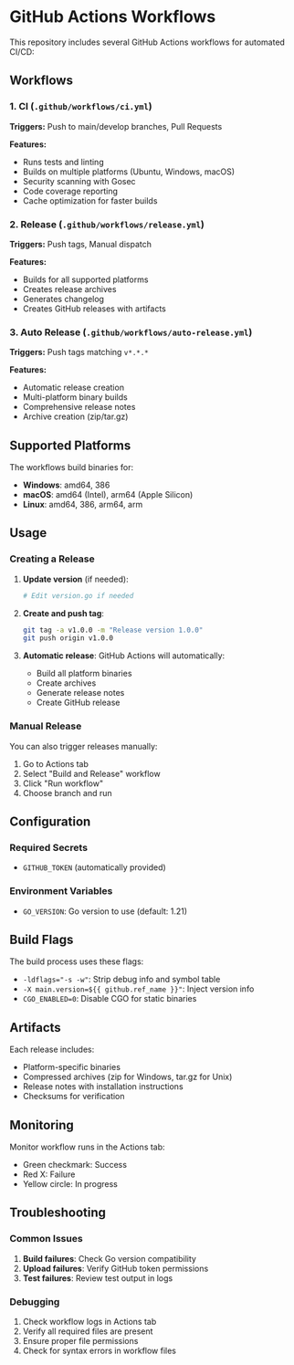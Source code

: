# GitHub Actions Workflows

This repository includes several GitHub Actions workflows for automated CI/CD:

## Workflows

### 1. CI (`.github/workflows/ci.yml`)
**Triggers:** Push to main/develop branches, Pull Requests

**Features:**
- Runs tests and linting
- Builds on multiple platforms (Ubuntu, Windows, macOS)
- Security scanning with Gosec
- Code coverage reporting
- Cache optimization for faster builds

### 2. Release (`.github/workflows/release.yml`)
**Triggers:** Push tags, Manual dispatch

**Features:**
- Builds for all supported platforms
- Creates release archives
- Generates changelog
- Creates GitHub releases with artifacts

### 3. Auto Release (`.github/workflows/auto-release.yml`)
**Triggers:** Push tags matching `v*.*.*`

**Features:**
- Automatic release creation
- Multi-platform binary builds
- Comprehensive release notes
- Archive creation (zip/tar.gz)

## Supported Platforms

The workflows build binaries for:

- **Windows**: amd64, 386
- **macOS**: amd64 (Intel), arm64 (Apple Silicon)
- **Linux**: amd64, 386, arm64, arm

## Usage

### Creating a Release

1. **Update version** (if needed):
   ```bash
   # Edit version.go if needed
   ```

2. **Create and push tag**:
   ```bash
   git tag -a v1.0.0 -m "Release version 1.0.0"
   git push origin v1.0.0
   ```

3. **Automatic release**: GitHub Actions will automatically:
   - Build all platform binaries
   - Create archives
   - Generate release notes
   - Create GitHub release

### Manual Release

You can also trigger releases manually:
1. Go to Actions tab
2. Select "Build and Release" workflow
3. Click "Run workflow"
4. Choose branch and run

## Configuration

### Required Secrets
- `GITHUB_TOKEN` (automatically provided)

### Environment Variables
- `GO_VERSION`: Go version to use (default: 1.21)

## Build Flags

The build process uses these flags:
- `-ldflags="-s -w"`: Strip debug info and symbol table
- `-X main.version=${{ github.ref_name }}"`: Inject version info
- `CGO_ENABLED=0`: Disable CGO for static binaries

## Artifacts

Each release includes:
- Platform-specific binaries
- Compressed archives (zip for Windows, tar.gz for Unix)
- Release notes with installation instructions
- Checksums for verification

## Monitoring

Monitor workflow runs in the Actions tab:
- Green checkmark: Success
- Red X: Failure
- Yellow circle: In progress

## Troubleshooting

### Common Issues

1. **Build failures**: Check Go version compatibility
2. **Upload failures**: Verify GitHub token permissions
3. **Test failures**: Review test output in logs

### Debugging

1. Check workflow logs in Actions tab
2. Verify all required files are present
3. Ensure proper file permissions
4. Check for syntax errors in workflow files
